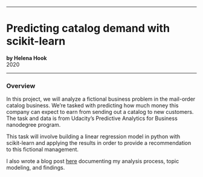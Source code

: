  

___

# Predicting catalog demand with scikit-learn
**by Helena Hook**  
2020

___


### Overview

In this project, we will analyze a fictional business problem in the mail-order catalog business. We’re tasked with predicting how much money this company can expect to earn from sending out a catalog to new customers. The task and data is from Udacity’s Predictive Analytics for Business nanodegree program.

This task will involve building a linear regression model in python with scikit-learn and applying the results in order to provide a recommendation to this fictional management.

I also wrote a blog post [here](https://hhook.github.io/2020/08/predicting-catalog-demand-with-scikit-learn/) documenting my analysis process, topic modeling, and findings. 